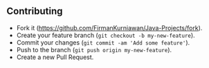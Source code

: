 ## Contributing

- Fork it (https://github.com/FirmanKurniawan/Java-Projects/fork).
- Create your feature branch (`git checkout -b my-new-feature`).
- Commit your changes (`git commit -am 'Add some feature'`).
- Push to the branch (`git push origin my-new-feature`).
- Create a new Pull Request.